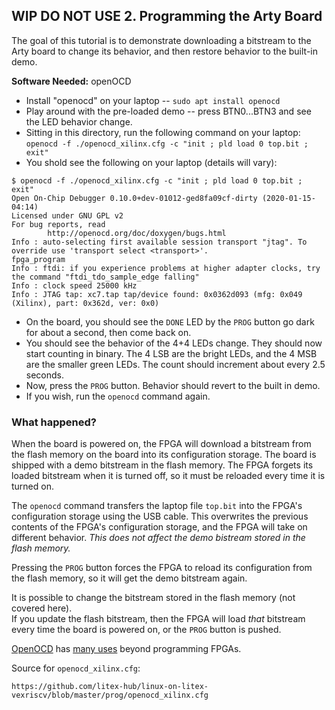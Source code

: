 
## WIP DO NOT USE 2. Programming the Arty Board

The goal of this tutorial is to demonstrate downloading a bitstream to the Arty board to change its behavior,
and then restore behavior to the built-in demo.

__Software Needed:__ openOCD

* Install "openocd" on your laptop -- `sudo apt install openocd`
* Play around with the pre-loaded demo -- press BTN0...BTN3 and see the LED behavior change.
* Sitting in this directory, run the following command on your laptop:
  `openocd -f ./openocd_xilinx.cfg -c "init ; pld load 0 top.bit ; exit"`
* You shold see the following on your laptop (details will vary):
```
$ openocd -f ./openocd_xilinx.cfg -c "init ; pld load 0 top.bit ; exit"
Open On-Chip Debugger 0.10.0+dev-01012-ged8fa09cf-dirty (2020-01-15-04:14)
Licensed under GNU GPL v2
For bug reports, read
        http://openocd.org/doc/doxygen/bugs.html
Info : auto-selecting first available session transport "jtag". To override use 'transport select <transport>'.
fpga_program
Info : ftdi: if you experience problems at higher adapter clocks, try the command "ftdi_tdo_sample_edge falling"
Info : clock speed 25000 kHz
Info : JTAG tap: xc7.tap tap/device found: 0x0362d093 (mfg: 0x049 (Xilinx), part: 0x362d, ver: 0x0)
```
* On the board, you should see the `DONE` LED by the `PROG` button go dark for about a second, then come back on.
* You should see the behavior of the 4+4 LEDs change.   They should now start counting in binary.   The 4 LSB are the bright LEDs, and the 4 MSB are the smaller green LEDs.  The count should increment about every 2.5 seconds.
* Now, press the `PROG` button.   Behavior should revert to the built in demo.
* If you wish, run the `openocd` command again.

### What happened? 

When the board is powered on, the FPGA will download a bitstream from the flash memory on the board
into its configuration storage.
The board is shipped with a demo bitstream in the flash memory.   The FPGA forgets its loaded bitstream
when it is turned off, so it must be reloaded every time it is turned on.

The `openocd` command transfers the laptop file `top.bit` into the FPGA's configuration storage using the USB cable.
This overwrites the previous contents of the FPGA's configuration storage, 
and the FPGA will take on different behavior.
_This does not affect the demo bistream stored in the flash memory._   

Pressing the `PROG` button forces the FPGA to reload its configuration from the flash memory,
so it will get the demo bitstream again.

It is possible to change the bitstream stored in the flash memory (not covered here).   
If you update the flash bitstream, then the FPGA will load _that_ bitstream 
every time the board is powered on, or the `PROG` button is pushed.

[OpenOCD](http://openocd.org/doc-release/html/About.html)
has 
[many uses](http://openocd.org/doc-release/html/index.html)
beyond programming FPGAs.  


Source for `openocd_xilinx.cfg`:
```
https://github.com/litex-hub/linux-on-litex-vexriscv/blob/master/prog/openocd_xilinx.cfg
```




